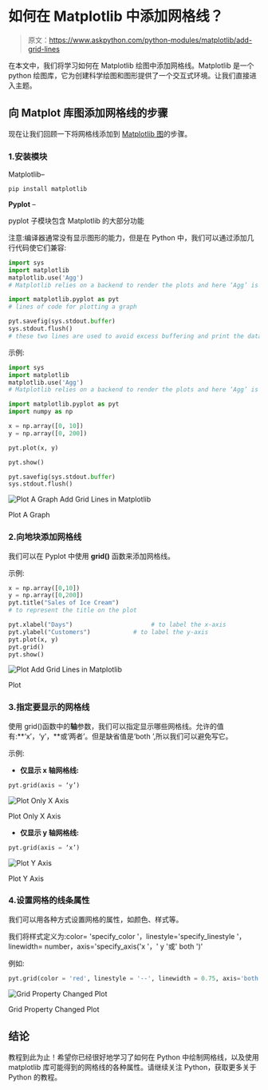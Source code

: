 # 如何在 Matplotlib 中添加网格线？

> 原文：<https://www.askpython.com/python-modules/matplotlib/add-grid-lines>

在本文中，我们将学习如何在 Matplotlib 绘图中添加网格线。Matplotlib 是一个 python 绘图库，它为创建科学绘图和图形提供了一个交互式环境。让我们直接进入主题。

## 向 Matplot 库图添加网格线的步骤

现在让我们回顾一下将网格线添加到 [Matplotlib 图](https://www.askpython.com/python-modules/matplotlib/python-matplotlib)的步骤。

### 1.安装模块

Matplotlib–

```py
pip install matplotlib

```

**Pyplot** –

pyplot 子模块包含 Matplotlib 的大部分功能

注意:编译器通常没有显示图形的能力，但是在 Python 中，我们可以通过添加几行代码使它们兼容:

```py
import sys
import matplotlib
matplotlib.use('Agg')
# Matplotlib relies on a backend to render the plots and here ‘Agg’ is the default backend

import matplotlib.pyplot as pyt
# lines of code for plotting a graph

pyt.savefig(sys.stdout.buffer)
sys.stdout.flush()
# these two lines are used to avoid excess buffering and print the data without any delay and make sure the code works

```

示例:

```py
import sys
import matplotlib
matplotlib.use('Agg')
# Matplotlib relies on a backend to render the plots and here ‘Agg’ is the default backend

import matplotlib.pyplot as pyt
import numpy as np

x = np.array([0, 10])
y = np.array([0, 200])

pyt.plot(x, y)

pyt.show()

pyt.savefig(sys.stdout.buffer)
sys.stdout.flush()

```

![Plot A Graph Add Grid Lines in Matplotlib](img/eae163d8c82c014c5f5c4ecc0b7fcb55.png)

Plot A Graph

### 2.向地块添加网格线

我们可以在 Pyplot 中使用 **grid()** 函数来添加网格线。

示例:

```py
x = np.array([0,10])
y = np.array([0,200])
pyt.title("Sales of Ice Cream")    
# to represent the title on the plot

pyt.xlabel("Days")                      # to label the x-axis
pyt.ylabel("Customers")            # to label the y-axis
pyt.plot(x, y)
pyt.grid()
pyt.show()

```

![Plot Add Grid Lines in Matplotlib](img/9acd20b682fbf274b32bb9f44b7ce040.png)

Plot

### 3.指定要显示的网格线

使用 grid()函数中的**轴**参数，我们可以指定显示哪些网格线。允许的值有:**‘x’，‘y’，**或‘两者’。但是缺省值是‘both ’,所以我们可以避免写它。

示例:

*   **仅显示 x 轴网格线:**

```py
pyt.grid(axis = ‘y’)

```

![Plot Only X Axis](img/a0cd8ffcd1f7c7d685625ee34b78f3bb.png)

Plot Only X Axis

*   **仅显示 y 轴网格线:**

```py
pyt.grid(axis = ‘x’)

```

![Plot Y Axis](img/68ccae7311ab015d8bb55c9f9f9e4cd3.png)

Plot Y Axis

### 4.设置网格的线条属性

我们可以用各种方式设置网格的属性，如颜色、样式等。

我们将样式定义为:color= 'specify_color '，linestyle='specify_linestyle '，linewidth= number，axis='specify_axis('x '，' y '或' both ')'

例如:

```py
pyt.grid(color = 'red', linestyle = '--', linewidth = 0.75, axis='both')

```

![Grid Property Changed Plot](img/6c77927afb92b47b87a22379759e4871.png)

Grid Property Changed Plot

## 结论

教程到此为止！希望你已经很好地学习了如何在 Python 中绘制网格线，以及使用 matplotlib 库可能得到的网格线的各种属性。请继续关注 Python，获取更多关于 Python 的教程。
